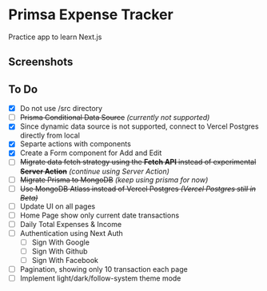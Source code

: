 # Primsa Expense Tracker

Practice app to learn Next.js

## Screenshots

## To Do

- [x] Do not use /src directory
- [ ] ~~Prisma Conditional Data Source~~ *(currently not supported)*
- [x] Since dynamic data source is not supported, connect to Vercel Postgres directly from local
- [x] Separte actions with components
- [x] Create a Form component for Add and Edit
- [ ] ~~Migrate data fetch strategy using the **Fetch API** instead of experimental **Server Action**~~ *(continue using Server Action)*
- [ ] ~~Migrate Prisma to MongoDB~~ *(keep using prisma for now)*
- [ ] ~~Use MongoDB Atlass instead of Vercel Postgres *(Vercel Postgres still in Beta)*~~
- [ ] Update UI on all pages
- [ ] Home Page show only current date transactions
- [ ] Daily Total Expenses & Income
- [ ] Authentication using Next Auth
    - [ ] Sign With Google
    - [ ] Sign With Github
    - [ ] Sign With Facebook
- [ ] Pagination, showing only 10 transaction each page
- [ ] Implement light/dark/follow-system theme mode